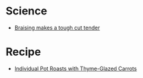 # Science
* [Braising makes a tough cut tender](https://www.exploratorium.edu/cooking/icooks/2-1-03article.html)
# Recipe
* [Individual Pot Roasts with Thyme-Glazed Carrots](http://www.thekitchn.com/recipe-quicker-individual-pot-roasts-with-carrots-20032)
